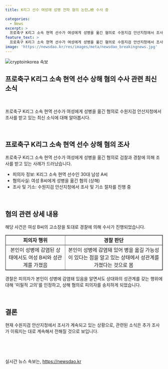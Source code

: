 ```yaml
---
title: K리그 선수 여성에 성병 전파 혐의 논란…檢 수사 중

categories:
  - News
excerpt: >
  프로축구 K리그 소속 현역 선수가 여성에게 성병을 옮긴 혐의로 수원지검 안산지청에서 조사를 받고 있다. 경기 시흥경찰서는 상해 혐의로 30대 남성 A씨를 지난 5월 불구속 송치했으며, A씨는 본인이 성병에 감염된 상태라는 점을 알면서 여성 B씨와 성관계를 가졌다는 주장이 제기되었다. 경찰은 A씨에 대해 미필적 고의가 있다고 보고 상해 혐의를 적용하고 있다. 해당 사건은 여성이 고소장을 제출하면서 수사가 이뤄지게 되었다. (150자)
feature_text: >
  프로축구 K리그 소속 현역 선수가 여성에게 성병을 옮긴 혐의로 수원지검 안산지청에서 조사를 받고 있다. 경기 시흥경찰서는 상해 혐의로 30대 남성 A씨를 지난 5월 불구속 송치했으며, A씨는 본인이 성병에 감염된 상태라는 점을 알면서 여성 B씨와 성관계를 가졌다는 주장이 제기되었다. 경찰은 A씨에 대해 미필적 고의가 있다고 보고 상해 혐의를 적용하고 있다. 해당 사건은 여성이 고소장을 제출하면서 수사가 이뤄지게 되었다. (150자)
image: 'https://newsdao.kr/res/images/meta/newsdao_breakingnews.jpg'
---
```


<p><img src="https://newsdao.kr/res/images/meta/newsdao_breakingnews.jpg" alt="cryptoinkorea 속보" /></p>

<h2>프로축구 K리그 소속 현역 선수 상해 혐의 수사 관련 최신 소식</h2>

<p data-ke-size="size16">&nbsp;</p>

<p>프로축구 K리그 소속 현역 선수가 여성에게 성병을 옮긴 혐의로 수원지검 안산지청에서 조사를 받고 있는 최신 소식에 대해 알아봅시다.</p>

<p data-ke-size="size16">&nbsp;</p>

<h2 data-ke-size="size26">프로축구 K리그 소속 현역 선수 상해 혐의 조사</h2>

<p data-ke-size="size16">프로축구 K리그 소속 현역 선수가 여성에게 성병을 옮긴 혐의로 검찰과 경찰에 의해 조사를 받고 있는 사례가 드러났습니다.</p>

<ul>
  <li>피의자 정보: K리그 소속 현역 선수인 30대 남성 A씨</li>
  <li>혐의사실: 여성 B씨에게 성병을 옮긴 혐의 (상해)</li>
  <li>조사 및 기소: 수원지검 안산지청에서 조사 및 기소 절차를 진행 중</li>
</ul>

<p data-ke-size="size16">&nbsp;</p>

<h2 data-ke-size="size26">혐의 관련 상세 내용</h2>

<p data-ke-size="size16">해당 사건은 여성 B씨의 고소장을 토대로 경찰에 의해 수사가 진행되었습니다.</p>

<table style="width: 100%;" border="1">
<tbody>
<tr>
<td style="text-align: center; height: 17px;"><b>피의자 행위</b></td>
<td style="text-align: center; height: 17px;"><b>경찰 판단</b></td>
</tr>
<tr>
<td style="text-align: center; height: 17px;">본인이 성병에 감염된 상태에서도 여성 B씨와 성관계를 가졌음</td>
<td style="text-align: center; height: 17px;">본인이 성병에 감염돼 있어 병을 옮길 가능성이 있다는 점을 알고 있는 상태에서 성관계를 가졌다는 것으로 봄</td>
</tr>
</tbody>
</table>

<p data-ke-size="size16">경찰은 피의자가 본인이 성병에 감염돼 있음을 알면서도 상대와의 성관계를 갖는 행위에 대해 '미필적 고의'를 인정하고, 상해 혐의로 피의자를 송치하게 되었습니다.</p>

<p data-ke-size="size16">&nbsp;</p>

<h2 data-ke-size="size26">결론</h2>

<p data-ke-size="size16">현재 수원지검 안산지청에서 조사가 계속되고 있는 상황으로, 관련된 소식은 추가 조사가 이뤄지는 대로 계속해서 전해질 것으로 보입니다.</p>

<p data-ke-size="size16">&nbsp;</p>

<p data-ke-size="size16">&nbsp;</p>
실시간 뉴스 속보는, <a href="https://newsdao.kr" rel="dofollow">https://newsdao.kr</a>


